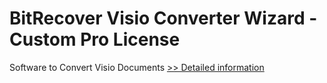 # BitRecover Visio Converter Wizard - Custom Pro License
Software to Convert Visio Documents
[>> Detailed information](https://secure.shareit.com/shareit/product.html?productid=300995948&affiliateid=200057808)
